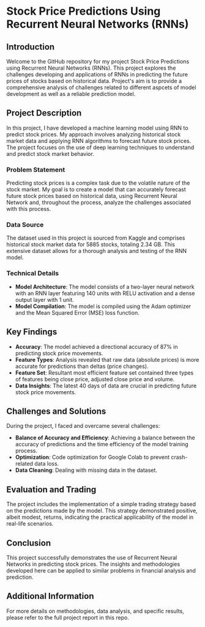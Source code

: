 
# Stock Price Predictions Using Recurrent Neural Networks (RNNs)

## Introduction
Welcome to the GitHub repository for my project Stock Price Predictions using Recurrent Neural Networks (RNNs). This project explores the challenges developing and applications of RNNs in predicting the future prices of stocks based on historical data. Project's aim is to provide a comprehensive analysis of challenges related to different aspcets of model development as well as a reliable prediction model.

## Project Description
In this project, I have developed a machine learning model using RNN to predict stock prices. My approach involves analyzing historical stock market data and applying RNN algorithms to forecast future stock prices. The project focuses on the use of deep learning techniques to understand and predict stock market behavior.

### Problem Statement
Predicting stock prices is a complex task due to the volatile nature of the stock market. My goal is to create a model that can accurately forecast future stock prices based on historical data, using Recurrent Neural Network and, throughout the process, analyze the challenges associated with this process.

### Data Source
The dataset used in this project is sourced from Kaggle and comprises historical stock market data for 5885 stocks, totaling 2.34 GB. This extensive dataset allows for a thorough analysis and testing of the RNN model.

### Technical Details
- **Model Architecture**: The model consists of a two-layer neural network with an RNN layer featuring 140 units with RELU activation and a dense output layer with 1 unit.
- **Model Compilation**: The model is compiled using the Adam optimizer and the Mean Squared Error (MSE) loss function.

## Key Findings
- **Accuracy**: The model achieved a directional accuracy of 87% in predicting stock price movements.
- **Feature Types**: Analysis revealed that raw data (absolute prices) is more accurate for predictions than deltas (price changes).
- **Feature Set**: Resultant most efficient feature set contained three types of features being close price, adjusted close price and volume.
- **Data Insights**: The latest 40 days of data are crucial in predicting future stock price movements.

## Challenges and Solutions
During the project, I faced and overcame several challenges:
- **Balance of Accuracy and Efficiency**: Achieving a balance between the accuracy of predictions and the time efficiency of the model training process.
- **Optimization**: Code optimization for Google Colab to prevent crash-related data loss.
- **Data Cleaning**: Dealing with missing data in the dataset.

## Evaluation and Trading
The project includes the implementation of a simple trading strategy based on the predictions made by the model. This strategy demonstrated positive, albeit modest, returns, indicating the practical applicability of the model in real-life scenarios.

## Conclusion
This project successfully demonstrates the use of Recurrent Neural Networks in predicting stock prices. The insights and methodologies developed here can be applied to similar problems in financial analysis and prediction.

## Additional Information
For more details on methodologies, data analysis, and specific results, please refer to the full project report in this repo.
